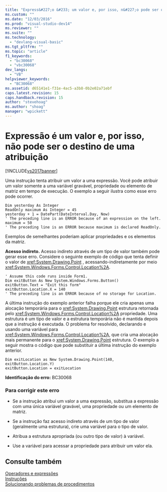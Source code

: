 ```yaml
---
title: "Express&#227;o &#233; um valor e, por isso, n&#227;o pode ser o destino de uma atribui&#231;&#227;o | Microsoft Docs"
ms.custom: ""
ms.date: "12/03/2016"
ms.prod: "visual-studio-dev14"
ms.reviewer: ""
ms.suite: ""
ms.technology: 
  - "devlang-visual-basic"
ms.tgt_pltfrm: ""
ms.topic: "article"
f1_keywords: 
  - "bc30068"
  - "vbc30068"
dev_langs: 
  - "VB"
helpviewer_keywords: 
  - "BC30068"
ms.assetid: d65141e1-f31e-4ac5-a3b8-0b2e02a71ebf
caps.latest.revision: 15
caps.handback.revision: 15
author: "stevehoag"
ms.author: "shoag"
manager: "wpickett"
---
```

# Express&#227;o &#233; um valor e, por isso, n&#227;o pode ser o destino de uma atribui&#231;&#227;o
[!INCLUDE[vs2017banner](../../../csharp/includes/vs2017banner.md)]

Uma instrução tenta atribuir um valor a uma expressão.  Você pode atribuir um valor somente a uma variável gravável, propriedade ou elemento de matriz em tempo de execução.  O exemplo a seguir ilustra como esse erro pode ocorrer.  
  
```  
Dim yesterday As Integer  
ReadOnly maximum As Integer = 45  
yesterday + 1 = DatePart(DateInterval.Day, Now)  
' The preceding line is an ERROR because of an expression on the left.  
maximum = 50  
' The preceding line is an ERROR because maximum is declared ReadOnly.  
```  
  
 Exemplos de semelhantes poderiam aplicar propriedades e os elementos da matriz.  
  
 **Acesso indireto.** Acesso indireto através de um tipo de valor também pode gerar esse erro.  Considere o seguinte exemplo de código que tenta definir o valor de <xref:System.Drawing.Point> , acessando\-indiretamente por meio <xref:System.Windows.Forms.Control.Location%2A>.  
  
```  
' Assume this code runs inside Form1.  
Dim exitButton As New System.Windows.Forms.Button()  
exitButton.Text = "Exit this form"  
exitButton.Location.X = 140  
' The preceding line is an ERROR because of no storage for Location.  
```  
  
 A última instrução do exemplo anterior falha porque ele cria apenas uma alocação temporária para o <xref:System.Drawing.Point> estrutura retornada pelo <xref:System.Windows.Forms.Control.Location%2A> propriedade.  Uma estrutura é um tipo de valor e a estrutura temporária não é mantida depois que a instrução é executada.  O problema for resolvido, declarando e usando uma variável para <xref:System.Windows.Forms.Control.Location%2A>, que cria uma alocação mais permanente para o <xref:System.Drawing.Point> estrutura.  O exemplo a seguir mostra o código que pode substituir a última instrução do exemplo anterior.  
  
```  
Dim exitLocation as New System.Drawing.Point(140, exitButton.Location.Y)  
exitButton.Location = exitLocation  
```  
  
 **Identificação do erro:**  BC30068  
  
### Para corrigir este erro  
  
-   Se a instrução atribui um valor a uma expressão, substitua a expressão com uma única variável gravável, uma propriedade ou um elemento de matriz.  
  
-   Se a instrução faz acesso indireto através de um tipo de valor \(geralmente uma estrutura\), crie uma variável para o tipo de valor.  
  
-   Atribua a estrutura apropriada \(ou outro tipo de valor\) à variável.  
  
-   Use a variável para acessar a propriedade para atribuir um valor ela.  
  
## Consulte também  
 [Operadores e expressões](../../../visual-basic/programming-guide/language-features/operators-and-expressions/index.md)   
 [Instruções](../../../visual-basic/programming-guide/language-features/statements.md)   
 [Solucionando problemas de procedimentos](../../../visual-basic/programming-guide/language-features/procedures/troubleshooting-procedures.md)